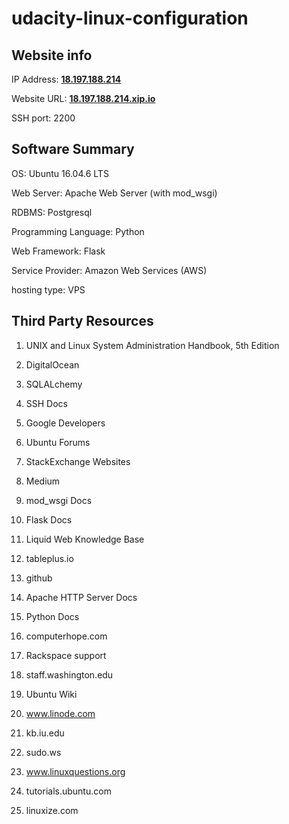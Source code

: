 # udacity-linux-configuration

Website info
------------
IP Address: [**18.197.188.214**](18.197.188.214)

Website URL: [**18.197.188.214.xip.io**](18.197.188.214.xip.io)

SSH port: 2200

Software Summary
----------------
OS: Ubuntu 16.04.6 LTS

Web Server: Apache Web Server (with mod_wsgi)

RDBMS: Postgresql

Programming Language: Python

Web Framework: Flask

Service Provider: Amazon Web Services (AWS)

hosting type: VPS

Third Party Resources
---------------------
1) UNIX and Linux System Administration Handbook, 5th Edition

2) DigitalOcean

3) SQLALchemy

4) SSH Docs

5) Google Developers

6) Ubuntu Forums

7) StackExchange Websites

8) Medium

9) mod_wsgi Docs

10) Flask Docs

11) Liquid Web Knowledge Base

12) tableplus.io

13) github

14) Apache HTTP Server Docs

15) Python Docs

16) computerhope.com

17) Rackspace support

18) staff.washington.edu

19) Ubuntu Wiki

20) www.linode.com

21) kb.iu.edu

22) sudo.ws

23) www.linuxquestions.org

24) tutorials.ubuntu.com

25) linuxize.com
